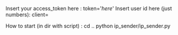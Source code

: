 Insert your access_token here : token='_here_'
Insert user id here (just numbers): client=

How to start (in dir with script) : 
cd ..
python ip_sender/ip_sender.py